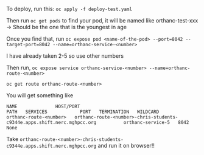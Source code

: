 To deploy, run this:
`oc apply -f deploy-test.yaml`

Then run `oc get pods` to find your pod, it will be named like orthanc-test-xxx -> Should be the one that is the youngest in age


Once you find that, run
`oc expose pod <name-of-the-pod> --port=8042 --target-port=8042 --name=orthanc-service-<number>`

I have already taken 2-5 so use other numbers

Then run,
`oc expose service orthanc-service-<number> --name=orthanc-route-<number>`

`oc get route orthanc-route-<number>`

You will get something like
```
NAME              HOST/PORT                                                          PATH   SERVICES            PORT   TERMINATION   WILDCARD
orthanc-route-<number>   orthanc-route-<number>-chris-students-c9344e.apps.shift.nerc.mghpcc.org          orthanc-service-5   8042                 None
```
Take `orthanc-route-<number>-chris-students-c9344e.apps.shift.nerc.mghpcc.org` and run it on browser!!

